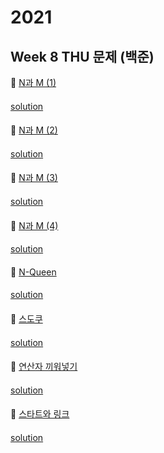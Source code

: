 # 2021
## Week 8 THU 문제 (백준)

👀 [N과 M (1)](https://www.acmicpc.net/problem/15649)

#### 

[solution]()

####

👀 [N과 M (2)](https://www.acmicpc.net/problem/15650)

#### 

[solution]()

####

👀 [N과 M (3)](https://www.acmicpc.net/problem/15651)
#### 

[solution]()

#### 

👀 [N과 M (4)](https://www.acmicpc.net/problem/15652)
#### 

[solution]()

#### 

👀 [N-Queen](https://www.acmicpc.net/problem/9663)
#### 

[solution]()

#### 

👀 [스도쿠](https://www.acmicpc.net/problem/2580)
#### 

[solution]()

#### 

👀 [연산자 끼워넣기](https://www.acmicpc.net/problem/14888)
#### 

[solution]()

#### 

👀 [스타트와 링크](https://www.acmicpc.net/problem/1463)
#### 

[solution]()

#### 